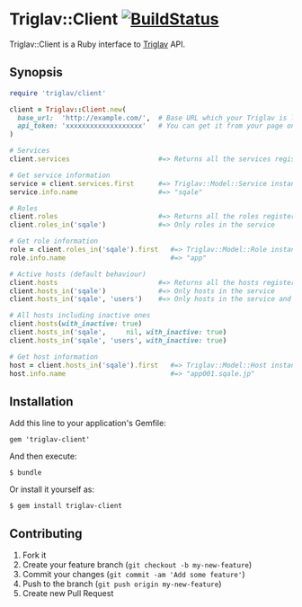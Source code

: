 # Triglav::Client [![BuildStatus](https://secure.travis-ci.org/kentaro/triglav-client-ruby.png)](http://travis-ci.org/kentaro/triglav-client-ruby)

Triglav::Client is a Ruby interface to [Triglav](http://github.com/kentaro/triglav) API.

## Synopsis

```ruby
require 'triglav/client'

client = Triglav::Client.new(
  base_url:  'http://example.com/',  # Base URL which your Triglav is located at
  api_token: 'xxxxxxxxxxxxxxxxxxx'   # You can get it from your page on Triglav
)

# Services
client.services                      #=> Returns all the services registered on Triglav

# Get service information
service = client.services.first      #=> Triglav::Model::Service instance
service.info.name                    #=> "sqale"

# Roles
client.roles                         #=> Returns all the roles registered on Triglav
client.roles_in('sqale')             #=> Only roles in the service

# Get role information
role = client.roles_in('sqale').first   #=> Triglav::Model::Role instance
role.info.name                          #=> "app"

# Active hosts (default behaviour)
client.hosts                         #=> Returns all the hosts registered on Triglav
client.hosts_in('sqale')             #=> Only hosts in the service
client.hosts_in('sqale', 'users')    #=> Only hosts in the service and which have the role

# All hosts including inactive ones
client.hosts(with_inactive: true)
client.hosts_in('sqale',     nil, with_inactive: true)
client.hosts_in('sqale', 'users', with_inactive: true)

# Get host information
host = client.hosts_in('sqale').first   #=> Triglav::Model::Host instance
host.info.name                          #=> "app001.sqale.jp"
```

## Installation

Add this line to your application's Gemfile:

    gem 'triglav-client'

And then execute:

    $ bundle

Or install it yourself as:

    $ gem install triglav-client

## Contributing

1. Fork it
2. Create your feature branch (`git checkout -b my-new-feature`)
3. Commit your changes (`git commit -am 'Add some feature'`)
4. Push to the branch (`git push origin my-new-feature`)
5. Create new Pull Request
